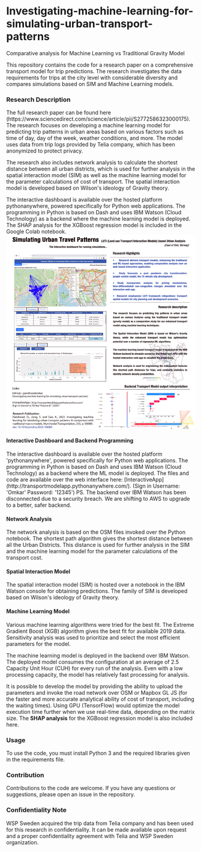# Investigating-machine-learning-for-simulating-urban-transport-patterns
Comparative analysis for Machine Learning vs Traditional Gravity Model

This repository contains the code for a research paper on a comprehensive transport model for trip predictions. The research investigates the data requirements for trips at the city level with considerable diversity and compares simulations based on SIM and Machine Learning models.

<h3>Research Description</h3>
The full research paper can be found here (https://www.sciencedirect.com/science/article/pii/S2772586323000175). The research focuses on developing a machine learning model for predicting trip patterns in urban areas based on various factors such as time of day, day of the week, weather conditions, and more. The model uses data from trip logs provided by Telia company, which has been anonymized to protect privacy.

The research also includes network analysis to calculate the shortest distance between all urban districts, which is used for further analysis in the spatial interaction model (SIM) as well as the machine learning model for the parameter calculations of cost of transport. The spatial interaction model is developed based on Wilson's ideology of Gravity theory.

The interactive dashboard is available over the hosted platform pythonanywhere, powered specifically for Python web applications. The programming in Python is based on Dash and uses IBM Watson (Cloud Technology) as a backend where the machine learning model is deployed. The SHAP analysis for the XGBoost regression model is included in the Google Colab notebook.
![WEBSITE](https://github.com/parishwadomkar/Investigating-machine-learning-for-simulating-urban-transport-patterns/blob/main/Poster.jpg)
<h4>Interactive Dashboard and Backend Programming</h4>
The interactive dashboard is available over the hosted platform 'pythonanywhere', powered specifically for Python web applications. The programming in Python is based on Dash and uses IBM Watson (Cloud Technology) as a backend where the ML model is deployed. The files and code are available over the web interface here: [InteractiveApp](http://transportmodelapp.pythonanywhere.com/). (Sign in Username: 'Omkar'  Password: '12345')
PS. The backend over IBM Watson has been disconnected due to a security breach. We are shifting to AWS to upgrade to a better, safer backend.

<h4>Network Analysis</h4>
The network analysis is based on the OSM files invoked over the Python notebook. The shortest path algorithm gives the shortest distance between all the Urban Districts. This distance is used for further analysis in the SIM and the machine learning model for the parameter calculations of the transport cost.

<h4>Spatial Interaction Model</h4>
The spatial interaction model (SIM) is hosted over a notebook in the IBM Watson console for obtaining predictions. The family of SIM is developed based on Wilson's ideology of Gravity theory.

<h4>Machine Learning Model</h4>
Various machine learning algorithms were tried for the best fit. The Extreme Gradient Boost (XGB) algorithm gives the best fit for available 2019 data. Sensitivity analysis was used to prioritize and select the most efficient parameters for the model.

The machine learning model is deployed in the backend over IBM Watson. The deployed model consumes the configuration at an average of 2.5 Capacity Unit Hour (CUH) for every run of the analysis. Even with a low processing capacity, the model has relatively fast processing for analysis.

It is possible to develop the model by providing the ability to upload the parameters and invoke the road network over OSM or Mapbox GL JS (for the faster and more accurate analytical ability of cost of transport, including the waiting times). Using GPU (TensorFlow) would optimize the model execution time further when we use real-time data, depending on the matrix size. The **SHAP analysis** for the XGBoost regression model is also included here.

<h3>Usage</h3>
To use the code, you must install Python 3 and the required libraries given in the requirements file.

<h3>Contribution</h3>
Contributions to the code are welcome. If you have any questions or suggestions, please open an issue in the repository.

<h3>Confidentiality Note</h3>
WSP Sweden acquired the trip data from Telia company and has been used for this research in confidentiality. It can be made available upon request and a proper confidentiality agreement with Telia and WSP Sweden organization.
